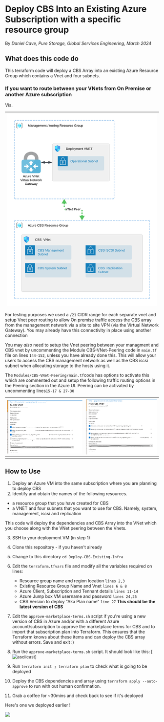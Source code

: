 # Deploy CBS Into an Existing Azure Subscription with a specific resource group

By _Daniel Cave, Pure Storage, Global Services Engineering, March 2024_

## What does this code do

This terraform code will deploy a CBS Array into an existing Azure Resource Group which contains a Vnet and four subnets.

### If you want to route between your VNets from On Premise or another Azure subscription

Vis.


| ![](assets/20240320_122712_CBS-Generic-Two-RG-Deployment.png) |
| :-------------------------------------------------------------: |

For testing purposes we used a `/21` CIDR range for each separate vnet and setup Vnet peer routing to allow On premise traffic access the CBS array from the management network via a site to site VPN (via the Virtual Network Gateway). You may already have this connectivity in place using another connection

You may _also_ need to setup the Vnet peering between your managment and CBS vnet by uncommenting the Module CBS-VNet-Peering code in `main.tf` file on lines `144-152`, unless you have already done this. This will allow your users to access the CBS management network as well as the CBS iscsi subnet when allocating storage to the hosts using it.

The `Modules/CBS-VNet-Peering/main.tf`code has options to activate this which are commented out and setup the following traffic routing options in the Peering section in the Azure UI. Peering can be activated by uncommenting lines`15-17 & 27-30`


| ![](assets/Azure-Peer-To-CBS-UI.png) | ![](assets/Azure-Peer-From-CBS-UI.png) |
| :------------------------------------: | :--------------------------------------: |
|                                     |                                       |

## How to Use

1. Deploy an Azure VM into the same subscription where you are planning to deploy CBS
2. Identify and obtain the names of the following resources.

- a resource group that you have created for CBS
- a VNET and four subnets that you want to use for CBS. Namely, system, management, iscsi and replication

This code will deploy the dependencies and CBS Array into the VNet which you choose along with the VNet peering between the Vnets.

3. SSH to your deployment VM (in step 1)
4. Clone this repository - if you haven't already
5. Change to this directory `cd Deploy-CBS-Existing-Infra`
6. Edit the `terraform.tfvars` file and modify all the variables required on lines:

   - Resource group name and region location `lines 2,3`
   - Existing Resource Group Name and Vnet  `lines 6 & 8`
   - Azure Client, Subscription and Tennant details `lines 11-14`
   - Azure Jump box VM username and password `lines 24,25`
   - CBS Version to deploy "Aka Plan name" `line 27` **This should be the latest version of CBS**
7. Edit the `approve-marketplace-terms.sh` script if you're using a new version of CBS in Azure and/or with a different Azure account/subscription to approve the marketplace terms for CBS and to import that subscription plan into Terraform. This ensures that the Terraform knows about these items and can deploy the CBS array without errors. Save and exit :)
8. Run the `approve-marketplace-terms.sh` script. It should look like this:
[![asciicast](https://asciinema.org/a/VDyqiYIEnc3RPPiLDV4GnJ0wG.svg)]

9. Run `terraform init ; terraform plan` to check what is going to be deployed
10. Deploy the CBS dependencies and array using `terraform apply --auto-approve` to run with out human confirmation.
11. Grab a coffee for ~30mins and check back to see if it's deployed

Here's one we deployed earlier !

![](https://asciinema.org/12356)
